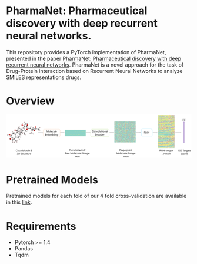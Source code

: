 # **PharmaNet: Pharmaceutical discovery with deep recurrent neural networks.**

This repository provides a PyTorch implementation of PharmaNet, presented in the paper [PharmaNet: Pharmaceutical discovery with deep recurrent neural networks](https://www.biorxiv.org/content/10.1101/2020.10.21.348441v2.full.pdf+html). PharmaNet is a novel approach for the task of Drug-Protein interaction based on Recurrent Neural Networks to analyze SMILES representations drugs.

# **Overview**
<p align="center"><img src="Overview.png" /></p>

# **Pretrained Models**

Pretrained models for each fold of our 4 fold cross-validation are available in this [link](https://drive.google.com/drive/folders/1o6-1vET_YzMng0NiUbJ2MHWSlowPNj_K?usp=sharing). 

# **Requirements**
* Pytorch >= 1.4
* Pandas 
* Tqdm
